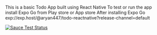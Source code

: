 This is a basic Todo App built using React Native 
To test or run the app install Expo Go from Play store or App store
After installing Expo Go 
exp://exp.host/@aryan447/todo-reactnative?release-channel=default

[![Sauce Test Status](https://saucelabs.com/browser-matrix/unicornuirocks.svg)](https://saucelabs.com/u/unicornuirocks)
